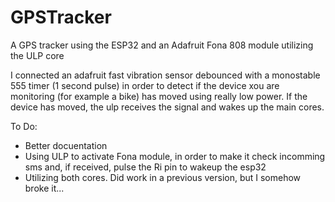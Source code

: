 # GPSTracker
A GPS tracker using the ESP32 and an Adafruit Fona 808 module utilizing the ULP core

I connected an adafruit fast vibration sensor debounced with a monostable 555 timer (1 second pulse) in order to detect if the device xou are monitoring (for example a bike) has moved using really low power. If the device has moved, the ulp receives the signal and wakes up the main cores.

To Do:
- Better docuentation
- Using ULP to activate Fona module, in order to make it check incomming sms and, if received, pulse the Ri pin to wakeup the esp32
- Utilizing both cores. Did work in a previous version, but I somehow broke it...
